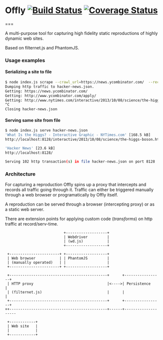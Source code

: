 # Offly [![Build Status](https://travis-ci.org/nordstrand/offly.svg?branch=master)](https://travis-ci.org/nordstrand/offly) [![Coverage Status](https://coveralls.io/repos/nordstrand/offly/badge.svg?branch=master)](https://coveralls.io/r/nordstrand/offly?branch=master)
===

A multi-purpose tool for capturing high fidelity static reproductions of highly dynamic web sites.

Based on filternet.js and PhantomJS.

### Usage examples
#### Serializing a site to file
```bash
$ node index.js scrape --crawl_url=https://news.ycombinator.com/  --recursive hacker-news.json
Dumping http traffic to hacker-news.json.
Getting: https://news.ycombinator.com/
Getting: http://www.ycombinator.com/apply/
Getting: http://www.nytimes.com/interactive/2013/10/08/science/the-higgs-boson.html#/?g=true&higgs1_slide=0
^C
Closing hacker-news.json
```
#### Serving same site from file
```bash
$ node index.js serve hacker-news.json                                                                                                      
'What Is the Higgs? - Interactive Graphic - NYTimes.com' [168.5 kB] 
http://localhost:8128/interactive/2013/10/08/science/the-higgs-boson.html

'Hacker News' [23.6 kB] 
http://localhost:8128/

Serving 102 http transaction(s) in file hacker-news.json on port 8128
```

### Architecture

For capturing a reproduction Offly spins up a proxy that intercepts and records all traffic going through it. Traffic can either be triggered manually through a web browser or programatically by Offly itself.

A reproduction can be served through a browser (intercepting proxy) or as a static web server.

There are extension points for applying custom code (_transforms_) on http traffic at record/serv-time.


```
                           +-------------------+                           
                           | Webdriver         |                           
                           | (wd.js)           |                           
                           +-------------------+                           
                                                                           
 +-----------------------+ +-------------------+                           
 | Web browser           | | PhantomJS         |                           
 | (manually operated)   | |                   |                           
 +-----------------------+ +-------------------+                           
                                                                           
 +---------------------------------------------+      +-----------------+  
 | HTTP proxy                                  |<---->| Persistence     |  
 | (filternet.js)                              |      |                 |  
 +---------------------------------------------+      +-----------------+  
++---------------------------------------------+------+--------------------
                                                                           
 +------------+                                                            
 | Web site   |                                                            
 |            |                                                            
 +------------+                                                            
```

